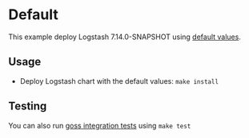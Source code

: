 # Default

This example deploy Logstash 7.14.0-SNAPSHOT using [default values][].


## Usage

* Deploy Logstash chart with the default values: `make install`


## Testing

You can also run [goss integration tests][] using `make test`


[goss integration tests]: https://github.com/elastic/helm-charts/tree/7.14/logstash/examples/default/test/goss.yaml
[default values]: https://github.com/elastic/helm-charts/tree/7.14/logstash/values.yaml
